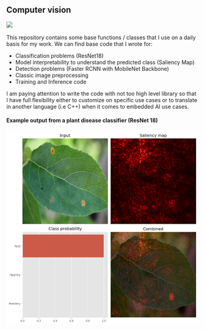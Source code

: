 ## Computer vision
<img src="https://cdn.jsdelivr.net/gh/devicons/devicon/icons/pytorch/pytorch-original.svg" height="70"/>
          
This repository contains some base functions / classes that I use on a daily basis for my work.
We can find base code that I wrote for:
- Classification problems (ResNet18)
- Model interpretability to understand the predicted class (Saliency Map)
- Detection problems (Faster RCNN with MobileNet Backbone)
- Classic image preprocessing
- Training and Inference code

I am paying attention to write the code with not too high level library so that I have full flexibility 
either to customize on specific use cases or to translate in another language (i.e C++) when it comes to embedded AI use cases.

#### Example output from a plant disease classifier (ResNet 18)
![Plant disease Classifier](docs/plant_disease_classification.png "")